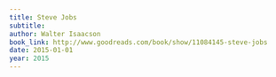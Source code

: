 ```yaml
---
title: Steve Jobs
subtitle:
author: Walter Isaacson
book_link: http://www.goodreads.com/book/show/11084145-steve-jobs
date: 2015-01-01
year: 2015
---
```

